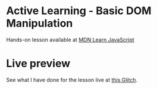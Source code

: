 # Active Learning - Basic DOM Manipulation

Hands-on lesson available at [MDN Learn JavaScript](https://developer.mozilla.org/en-US/docs/Learn/JavaScript/Client-side_web_APIs/Manipulating_documents#active_learning_basic_dom_manipulation)

# Live preview

See what I have done for the lesson live at [this Glitch](https://titanium-slender-swim.glitch.me/JavaScript/Active%20learning%20-%20Basic%20DOM%20manipulation/).
